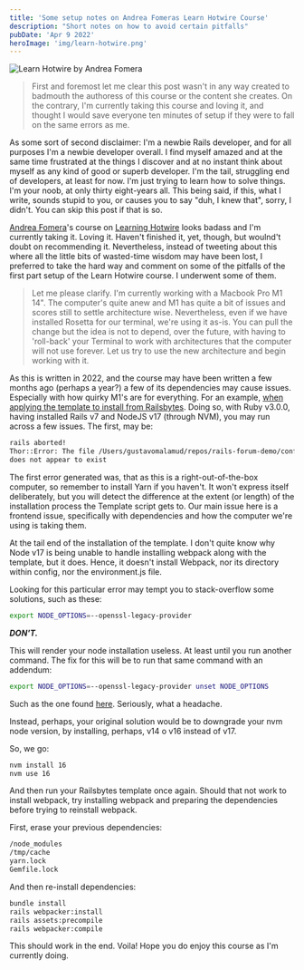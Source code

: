 ```yaml
---
title: 'Some setup notes on Andrea Fomeras Learn Hotwire Course'
description: "Short notes on how to avoid certain pitfalls"
pubDate: 'Apr 9 2022'
heroImage: 'img/learn-hotwire.png'
---
```


![Learn Hotwire by Andrea Fomera](img/learn-hotwire.png)

> First and foremost let me clear this post wasn't in any way created to badmouth the authoress of this course or the content she creates. On the contrary, I'm currently taking this course and loving it, and thought I would save everyone ten minutes of setup if they were to fall on the same errors as me. 

As some sort of second disclaimer: I'm a newbie Rails developer, and for all purposes I'm a newbie developer overall. I find myself amazed and at the same time frustrated at the things I discover and at no instant think about myself as any kind of good or superb developer. I'm the tail, struggling end of developers, at least for now. I'm just trying to learn how to solve things. I'm your noob, at only thirty eight-years all.
This being said, if this, what I write, sounds stupid to you, or causes you to say "duh, I knew that", sorry, I didn't. You can skip this post if that is so.

[Andrea Fomera](https://afomera.dev)'s course on [Learning Hotwire](https://store.afomera.dev/learn-hotwire) looks badass and I'm currently taking it. Loving it. Haven't finished it, yet, though, but woulnd't doubt on recommending it. Nevertheless, instead of tweeting about this where all the little bits of wasted-time wisdom may have been lost, I preferred to take the hard way and comment on some of the pitfalls of the first part setup of the Learn Hotwire course. I underwent some of them.

> Let me please clarify. I'm currently working with a Macbook Pro M1 14". 
> The computer's quite anew and M1 has quite a bit of issues and scores still to settle architecture wise. Nevertheless, even if we have installed Rosetta for our terminal, we're using it as-is. You can pull the change but the idea is not to depend, over the future, with having to 'roll-back' your Terminal to work with architectures that the computer will not use forever.
> Let us try to use the new architecture and begin working with it.

As this is written in 2022, and the course may have been written a few months ago (perhaps a year?) a few of its dependencies may cause issues. Especially with how quirky M1's are for everything.
For an example, [when applying the template to install from Railsbytes](https://railsbytes.com/public/templates/xkjs12). Doing so, with Ruby v3.0.0, having installed Rails v7 and NodeJS v17 (through NVM), you may run across a few issues. The first, may be:

```sh
rails aborted!
Thor::Error: The file /Users/gustavomalamud/repos/rails-forum-demo/config/webpack/environment.js 
does not appear to exist
```

The first error generated was, that as this is a right-out-of-the-box computer, so remember to install Yarn if you haven't. It won't express itself deliberately, but you will detect the difference at the extent (or length) of the installation process the Template script gets to. Our main issue here is a frontend issue, specifically with dependencies and how the computer we're using is taking them.

At the tail end of the installation of the template. I don't quite know why Node v17 is being unable to handle installing webpack along with the template, but it does. Hence, it doesn't install Webpack, nor its directory within config, nor the environment.js file. 

Looking for this particular error may tempt you to stack-overflow some solutions, such as these:

```sh
export NODE_OPTIONS=--openssl-legacy-provider
```

***DON'T.***

This will render your node installation useless. At least until you run another command. The fix for this will be to run that same command with an addendum:

```sh
export NODE_OPTIONS=--openssl-legacy-provider unset NODE_OPTIONS
```

Such as the one found [here](https://github.com/microsoft/vscode/issues/136599). Seriously, what a headache.

Instead, perhaps, your original solution would be to downgrade your nvm node version, by installing, perhaps, v14 o v16 instead of v17.

So, we go:

```sh
nvm install 16
nvm use 16
```

And then run your Railsbytes template once again.  Should that not work to install webpack, try installing webpack and preparing the dependencies before trying to reinstall webpack.

First, erase your previous dependencies:

```sh
/node_modules
/tmp/cache
yarn.lock
Gemfile.lock
```

And then re-install dependencies:

```sh
bundle install
rails webpacker:install
rails assets:precompile
rails webpacker:compile
```

This should work in the end. Voila! Hope you do enjoy this course as I'm currently doing. 